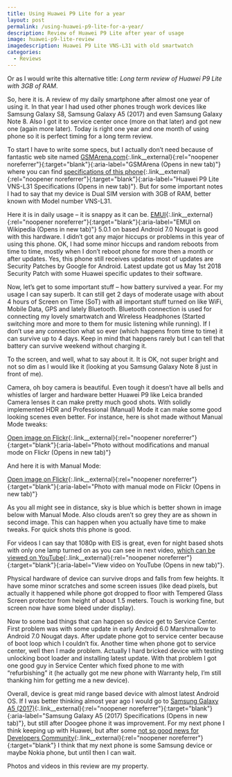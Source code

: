 ```yaml
---
title: Using Huawei P9 Lite for a year
layout: post
permalink: /using-huawei-p9-lite-for-a-year/
description: Review of Huawei P9 Lite after year of usage
image: huawei-p9-lite-review
imagedescription: Huawei P9 Lite VNS-L31 with old smartwatch
categories:
  - Reviews
---
```

Or as I would write this alternative title: *Long term review of Huawei P9 Lite with 3GB of RAM*.

So, here it is. A review of my daily smartphone after almost one year of using it. In that year I had used other phones trough work devices like Samsung Galaxy S8, Samsung Galaxy A5 (2017) and even Samsung Galaxy Note 8. Also I got it to service center once (more on that later) and got new one (again more later). Today is right one year and one month of using phone so it is perfect timing for a long term review.

To start I have to write some specs, but I actually don’t need because of fantastic web site named [GSMArena.com](https://www.gsmarena.com/){:.link__external}{:rel="noopener noreferrer"}{:target="blank"}{:aria-label="GSMArena (Opens in new tab)"} where you can find [specifications of this phone](https://www.gsmarena.com/huawei_p9_lite-7983.php#vns-l31){:.link__external}{:rel="noopener noreferrer"}{:target="blank"}{:aria-label="Huawei P9 Lite VNS-L31 Specifications (Opens in new tab)"}. But for some important notes I had to say that my device is Dual SIM version with 3GB of RAM, better known with Model number VNS-L31.

Here it is in daily usage – it is snappy as it can be. [EMUI](https://en.wikipedia.org/wiki/Huawei_EMUI){:.link__external}{:rel="noopener noreferrer"}{:target="blank"}{:aria-label="EMUI on Wikipedia (Opens in new tab)"} 5.0.1 on based Android 7.0 Nougat is good with this hardware. I didn’t got any major hiccups or problems in this year of using this phone. OK, I had some minor hiccups and random reboots from time to time, mostly when I don’t reboot phone for more then a month or after updates. Yes, this phone still receives updates most of updates are Security Patches by Google for Android. Latest update got us May 1st 2018 Security Patch with some Huawei specific updates to their software.

Now, let’s get to some important stuff – how battery survived a year. For my usage I can say superb. It can still get 2 days of moderate usage with about 4 hours of Screen on Time (SoT) with all important stuff turned on like WiFi, Mobile Data, GPS and lately Bluetooth. Bluetooth connection is used for connecting my lovely smartwatch and Wireless Headphones (Started switching more and more to them for music listening while running). If I don’t use any connection what so ever (which happens from time to time) it can survive up to 4 days. Keep in mind that happens rarely but I can tell that battery can survive weekend without charging it.

To the screen, and well, what to say about it. It is OK, not super bright and not so dim as I would like it (looking at you Samsung Galaxy Note 8 just in front of me).

Camera, oh boy camera is beautiful. Even tough it doesn’t have all bells and whistles of larger and hardware better Huawei P9 like Leica branded Camera lenses it can make pretty much good shots. With solidly implemented HDR and Professional (Manual) Mode it can make some good looking scenes even better. For instance, here is shot made without Manual Mode tweaks:

[Open image on Flickr](https://flic.kr/p/Ks7axd){:.link__external}{:rel="noopener noreferrer"}{:target="blank"}{:aria-label="Photo without modifications and manual mode on Flickr (Opens in new tab)"}

And here it is with Manual Mode:

[Open image on Flickr](https://flic.kr/p/Ks7aVN){:.link__external}{:rel="noopener noreferrer"}{:target="blank"}{:aria-label="Photo with manual mode on Flickr (Opens in new tab)"}

As you all might see in distance, sky is blue which is better shown in image below with Manual Mode. Also clouds aren’t so grey they are as shown in second image. This can happen when you actually have time to make tweaks. For quick shots this phone is good.

For videos I can say that 1080p with EIS is great, even for night based shots with only one lamp turned on as you can see in next video, [which can be viewed on YouTube](https://www.youtube.com/watch?v=i9FT6WJ7WIo){:.link__external}{:rel="noopener noreferrer"}{:target="blank"}{:aria-label="View video on YouTube (Opens in new tab)"}.

Physical hardware of device can survive drops and falls from few heights. It have some minor scratches and some screen issues (like dead pixels, but actually it happened while phone got dropped to floor with Tempered Glass Screen protector from height of about 1.5 meters. Touch is working fine, but screen now have some bleed under display).

Now to some bad things that can happen so device get to Service Center. First problem was with some update in early Android 6.0 Marshmallow to Android 7.0 Nougat days. After update phone got to service center because of boot loop which I couldn’t fix. Another time when phone got to service center, well then I made problem. Actually I hard bricked device with testing unlocking boot loader and installing latest update. With that problem I got one good guy in Service Center which fixed phone to me with “refurbishing” it (he actually got me new phone with Warranty help, I’m still thanking him for getting me a new device).

Overall, device is great mid range based device with almost latest Android OS. If I was better thinking almost year ago I would go to [Samsung Galaxy A5 (2017)](https://www.gsmarena.com/samsung_galaxy_a5_(2017)-8494.php){:.link__external}{:rel="noopener noreferrer"}{:target="blank"}{:aria-label="Samsung Galaxy A5 (2017) Specifications (Opens in new tab)"}, but still after Doogee phone it was improvement. For my next phone I think keeping up with Huawei, but after some [not so good news for Developers Community](https://www.androidpolice.com/2018/05/24/huawei-halts-bootloader-unlock-program-indefinitely/){:.link__external}{:rel="noopener noreferrer"}{:target="blank"} I think that my next phone is some Samsung device or maybe Nokia phone, but until then I can wait.

Photos and videos in this review are my property.
